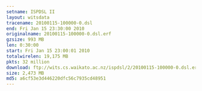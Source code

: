 ```yaml
---
setname: ISPDSL II
layout: witsdata
tracename: 20100115-100000-0.dsl
end: Fri Jan 15 23:30:00 2010
originalname: 20100115-100000-0.dsl.erf
gzsize: 993 MB
len: 0:30:00
start: Fri Jan 15 23:00:01 2010
totalwirelen: 19,175 MB
pkts: 32 million
download: ftp://wits.cs.waikato.ac.nz/ispdsl/2/20100115-100000-0.dsl.erf.gz
size: 2,473 MB
md5: a6cf53e3d446220dfc56c7935cd48951
---
```

